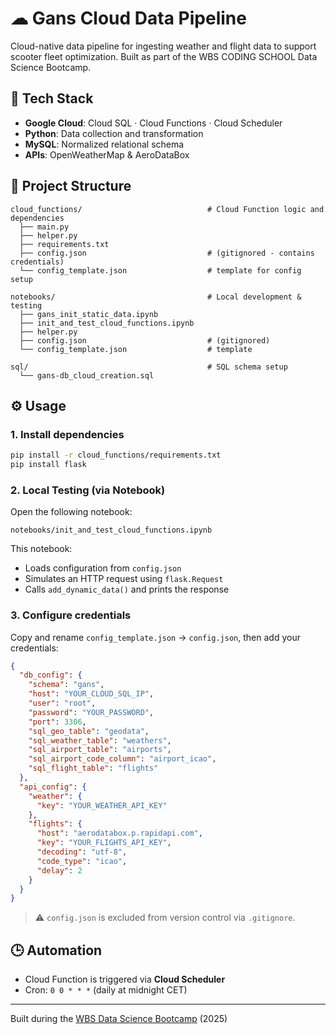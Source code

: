 # ☁ Gans Cloud Data Pipeline

Cloud-native data pipeline for ingesting weather and flight data to support scooter fleet optimization. Built as part of the WBS CODING SCHOOL Data Science Bootcamp.

## 🔧 Tech Stack

- **Google Cloud**: Cloud SQL · Cloud Functions · Cloud Scheduler  
- **Python**: Data collection and transformation  
- **MySQL**: Normalized relational schema  
- **APIs**: OpenWeatherMap & AeroDataBox  

## 📁 Project Structure

```
cloud_functions/                            # Cloud Function logic and dependencies
  ├── main.py
  ├── helper.py
  ├── requirements.txt
  ├── config.json                           # (gitignored - contains credentials)
  └── config_template.json                  # template for config setup

notebooks/                                  # Local development & testing
  ├── gans_init_static_data.ipynb
  ├── init_and_test_cloud_functions.ipynb
  ├── helper.py
  ├── config.json                           # (gitignored)
  └── config_template.json                  # template

sql/                                        # SQL schema setup
  └── gans-db_cloud_creation.sql
```

## ⚙️ Usage

### 1. Install dependencies
```bash
pip install -r cloud_functions/requirements.txt
pip install flask
```

### 2. Local Testing (via Notebook)
Open the following notebook:

```
notebooks/init_and_test_cloud_functions.ipynb
```

This notebook:
- Loads configuration from `config.json`
- Simulates an HTTP request using `flask.Request`
- Calls `add_dynamic_data()` and prints the response

### 3. Configure credentials
Copy and rename `config_template.json` → `config.json`, then add your credentials:

```json
{
  "db_config": {
    "schema": "gans",
    "host": "YOUR_CLOUD_SQL_IP",
    "user": "root",
    "password": "YOUR_PASSWORD",
    "port": 3306,
    "sql_geo_table": "geodata",
    "sql_weather_table": "weathers",
    "sql_airport_table": "airports",
    "sql_airport_code_column": "airport_icao",
    "sql_flight_table": "flights"
  },
  "api_config": {
    "weather": {
      "key": "YOUR_WEATHER_API_KEY"
    },
    "flights": {
      "host": "aerodatabox.p.rapidapi.com",
      "key": "YOUR_FLIGHTS_API_KEY",
      "decoding": "utf-8",
      "code_type": "icao",
      "delay": 2
    }
  }
}
```

> ⚠️ `config.json` is excluded from version control via `.gitignore`.

## 🕒 Automation

- Cloud Function is triggered via **Cloud Scheduler**
- Cron: `0 0 * * *` (daily at midnight CET)

---

Built during the [WBS Data Science Bootcamp](https://www.wbscodingschool.com/) (2025)
